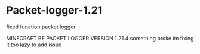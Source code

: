 # Packet-logger-1.21
fixed function packet logger

MINECRAFT BE PACKET LOGGER VERSION 1.21.4
something broke im fixing it too lazy to add issue

